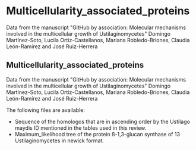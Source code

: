 # Multicellularity_associated_proteins
Data from the manuscript "GitHub by association: Molecular mechanisms involved in the multicellular growth of Ustilaginomycetes"  Domingo Martínez-Soto, Lucila Ortiz-Castellanos, Mariana Robledo-Briones, Claudia León-Ramírez and José Ruiz-Herrera

## Multicellularity_associated_proteins
Data from the manuscript "GitHub by association: Molecular mechanisms involved in the multicellular growth of Ustilaginomycetes" 
Domingo Martínez-Soto, Lucila Ortiz-Castellanos, Mariana Robledo-Briones, Claudia León-Ramírez and José Ruiz-Herrera

The following files are available:
* Sequence of the homologos that are in ascending order by the Ustilago maydis ID mentioned in the tables used in this review.
* Maximum_likelihood tree of the protein ß-1,3-glucan synthase of 13 Ustilaginomycetes in newick format.
